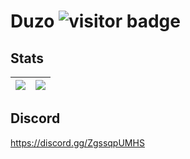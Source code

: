 # Duzo <img src="https://visitor-badge.laobi.icu/badge?page_id=duzos.duzos" alt="visitor badge"/>
## Stats 
| <img align="center" src="https://github-readme-stats.vercel.app/api?username=duzos&show_icons=true&theme=github_dark&custom_title=Stats"/> | <img align="center" src="https://github-readme-stats.vercel.app/api/top-langs/?username=duzos&show_icons=true&layout=compact&theme=github_dark"/> |
| ------------- | ------------- |

## Discord
https://discord.gg/ZgssqpUMHS
